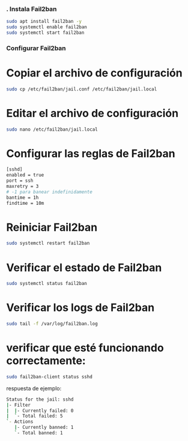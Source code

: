 ### . Instala Fail2ban

```bash
sudo apt install fail2ban -y
sudo systemctl enable fail2ban
sudo systemctl start fail2ban
```

### Configurar Fail2ban

# Copiar el archivo de configuración
```bash
sudo cp /etc/fail2ban/jail.conf /etc/fail2ban/jail.local
```

# Editar el archivo de configuración
```bash
sudo nano /etc/fail2ban/jail.local
```

# Configurar las reglas de Fail2ban
```bash
[sshd]
enabled = true
port = ssh
maxretry = 3
# -1 para banear indefinidamente
bantime = 1h
findtime = 10m

```

# Reiniciar Fail2ban
```bash
sudo systemctl restart fail2ban
```

# Verificar el estado de Fail2ban
```bash
sudo systemctl status fail2ban
```

# Verificar los logs de Fail2ban
```bash
sudo tail -f /var/log/fail2ban.log
```

# verificar que esté funcionando correctamente:
```bash
sudo fail2ban-client status sshd
```

respuesta de ejemplo:
```bash
Status for the jail: sshd
|- Filter
|  |- Currently failed: 0
|  `- Total failed: 5
`- Actions
   |- Currently banned: 1
   `- Total banned: 1
```